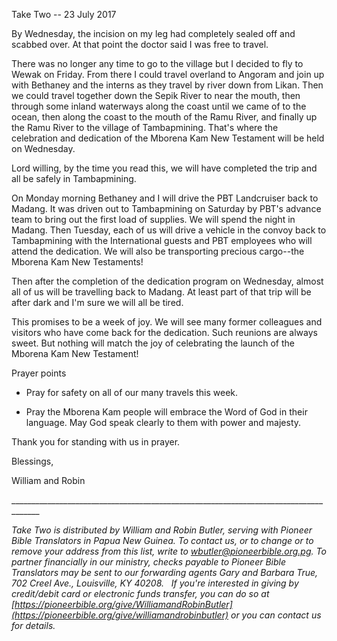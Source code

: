 Take Two -- 23 July 2017

By Wednesday, the incision on my leg had completely sealed off and
scabbed over. At that point the doctor said I was free to travel.

There was no longer any time to go to the village but I decided to fly
to Wewak on Friday. From there I could travel overland to Angoram and
join up with Bethaney and the interns as they travel by river down from
Likan. Then we could travel together down the Sepik River to near the
mouth, then through some inland waterways along the coast until we came
of to the ocean, then along the coast to the mouth of the Ramu River,
and finally up the Ramu River to the village of Tambapmining. That\'s
where the celebration and dedication of the Mborena Kam New Testament
will be held on Wednesday.

Lord willing, by the time you read this, we will have completed the trip
and all be safely in Tambapmining.

On Monday morning Bethaney and I will drive the PBT Landcruiser back to
Madang. It was driven out to Tambapmining on Saturday by PBT\'s advance
team to bring out the first load of supplies. We will spend the night in
Madang. Then Tuesday, each of us will drive a vehicle in the convoy back
to Tambapmining with the International guests and PBT employees who will
attend the dedication. We will also be transporting precious cargo\--the
Mborena Kam New Testaments!

Then after the completion of the dedication program on Wednesday, almost
all of us will be travelling back to Madang. At least part of that trip
will be after dark and I\'m sure we will all be tired.

This promises to be a week of joy. We will see many former colleagues
and visitors who have come back for the dedication. Such reunions are
always sweet. But nothing will match the joy of celebrating the launch
of the Mborena Kam New Testament!

Prayer points

-   Pray for safety on all of our many travels this week.

-   Pray the Mborena Kam people will embrace the Word of God in their
    language. May God speak clearly to them with power and majesty.

Thank you for standing with us in prayer.

Blessings,

William and Robin

\_\_\_\_\_\_\_\_\_\_\_\_\_\_\_\_\_\_\_\_\_\_\_\_\_\_\_\_\_\_\_\_\_\_\_\_\_\_\_\_\_\_\_\_\_\_\_\_\_\_\_\_\_\_\_\_\_\_\_\_\_\_\_\_\_\_\_\_\_\_\_\_\_\_\_\_\_\_\_\_\_\_\_\_\_

*Take Two is distributed by William and Robin Butler, serving with
Pioneer Bible Translators in Papua New Guinea. To contact us, or to
change or to remove your address from this list, write to
<wbutler@pioneerbible.org.pg>. To partner financially in our ministry,
checks payable to Pioneer Bible Translators may be sent to our
forwarding agents Gary and Barbara True, 702 Creel Ave., Louisville, KY
40208.   If you're interested in giving by credit/debit card or
electronic funds transfer, you can do so at
[https://pioneerbible.org/give/WilliamandRobinButler](https://pioneerbible.org/give/williamandrobinbutler)
or you can contact us for details.*
